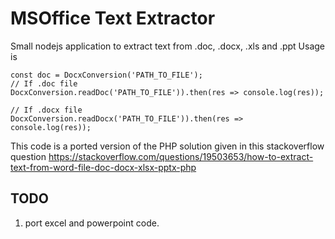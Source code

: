 # MSOffice Text Extractor
Small nodejs application to extract text from .doc, .docx, .xls and .ppt
Usage is 

```
const doc = DocxConversion('PATH_TO_FILE');
// If .doc file
DocxConversion.readDoc('PATH_TO_FILE')).then(res => console.log(res));

// If .docx file
DocxConversion.readDocx('PATH_TO_FILE')).then(res => console.log(res));
```

This code is a ported version of the PHP solution given in this stackoverflow question https://stackoverflow.com/questions/19503653/how-to-extract-text-from-word-file-doc-docx-xlsx-pptx-php

## TODO
1. port excel and powerpoint code.
